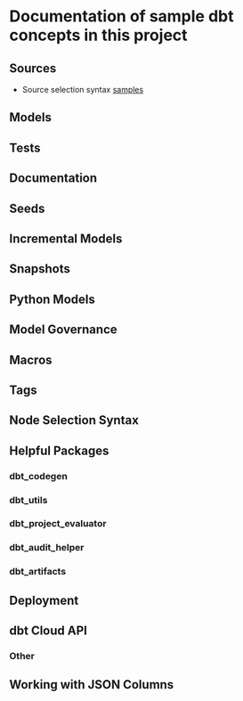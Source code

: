 # Documentation of sample dbt concepts in this project

## Sources
- Source selection syntax [samples](sources/source_selection_syntax.md)

## Models

## Tests

## Documentation

## Seeds

## Incremental Models

## Snapshots

## Python Models

## Model Governance

## Macros

## Tags

## Node Selection Syntax

## Helpful Packages

### dbt_codegen

### dbt_utils

### dbt_project_evaluator

### dbt_audit_helper

### dbt_artifacts

## Deployment

## dbt Cloud API

### Other

## Working with JSON Columns